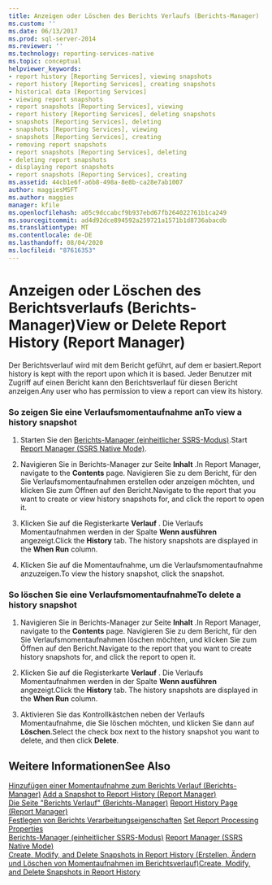 ```yaml
---
title: Anzeigen oder Löschen des Berichts Verlaufs (Berichts-Manager) | Microsoft-Dokumentation
ms.custom: ''
ms.date: 06/13/2017
ms.prod: sql-server-2014
ms.reviewer: ''
ms.technology: reporting-services-native
ms.topic: conceptual
helpviewer_keywords:
- report history [Reporting Services], viewing snapshots
- report history [Reporting Services], creating snapshots
- historical data [Reporting Services]
- viewing report snapshots
- report snapshots [Reporting Services], viewing
- report history [Reporting Services], deleting snapshots
- snapshots [Reporting Services], deleting
- snapshots [Reporting Services], viewing
- snapshots [Reporting Services], creating
- removing report snapshots
- report snapshots [Reporting Services], deleting
- deleting report snapshots
- displaying report snapshots
- report snapshots [Reporting Services], creating
ms.assetid: 44cb1e6f-a6b8-498a-8e8b-ca28e7ab1007
author: maggiesMSFT
ms.author: maggies
manager: kfile
ms.openlocfilehash: a05c9dccabcf9b937ebd67fb264022761b1ca249
ms.sourcegitcommit: ad4d92dce894592a259721a1571b1d8736abacdb
ms.translationtype: MT
ms.contentlocale: de-DE
ms.lasthandoff: 08/04/2020
ms.locfileid: "87616353"
---
```

# <a name="view-or-delete-report-history-report-manager"></a><span data-ttu-id="e6ecd-102">Anzeigen oder Löschen des Berichtsverlaufs (Berichts-Manager)</span><span class="sxs-lookup"><span data-stu-id="e6ecd-102">View or Delete Report History (Report Manager)</span></span>
  <span data-ttu-id="e6ecd-103">Der Berichtsverlauf wird mit dem Bericht geführt, auf dem er basiert.</span><span class="sxs-lookup"><span data-stu-id="e6ecd-103">Report history is kept with the report upon which it is based.</span></span> <span data-ttu-id="e6ecd-104">Jeder Benutzer mit Zugriff auf einen Bericht kann den Berichtsverlauf für diesen Bericht anzeigen.</span><span class="sxs-lookup"><span data-stu-id="e6ecd-104">Any user who has permission to view a report can view its history.</span></span>  
  
### <a name="to-view-a-history-snapshot"></a><span data-ttu-id="e6ecd-105">So zeigen Sie eine Verlaufsmomentaufnahme an</span><span class="sxs-lookup"><span data-stu-id="e6ecd-105">To view a history snapshot</span></span>  
  
1.  <span data-ttu-id="e6ecd-106">Starten Sie den [Berichts-Manager &#40;einheitlicher SSRS-Modus&#41;](../../2014/reporting-services/report-manager-ssrs-native-mode.md).</span><span class="sxs-lookup"><span data-stu-id="e6ecd-106">Start [Report Manager  &#40;SSRS Native Mode&#41;](../../2014/reporting-services/report-manager-ssrs-native-mode.md).</span></span>  
  
2.  <span data-ttu-id="e6ecd-107">Navigieren Sie in Berichts-Manager zur Seite **Inhalt** .</span><span class="sxs-lookup"><span data-stu-id="e6ecd-107">In Report Manager, navigate to the **Contents** page.</span></span> <span data-ttu-id="e6ecd-108">Navigieren Sie zu dem Bericht, für den Sie Verlaufsmomentaufnahmen erstellen oder anzeigen möchten, und klicken Sie zum Öffnen auf den Bericht.</span><span class="sxs-lookup"><span data-stu-id="e6ecd-108">Navigate to the report that you want to create or view history snapshots for, and click the report to open it.</span></span>  
  
3.  <span data-ttu-id="e6ecd-109">Klicken Sie auf die Registerkarte **Verlauf** . Die Verlaufs Momentaufnahmen werden in der Spalte **Wenn ausführen** angezeigt.</span><span class="sxs-lookup"><span data-stu-id="e6ecd-109">Click the **History** tab. The history snapshots are displayed in the **When Run** column.</span></span>  
  
4.  <span data-ttu-id="e6ecd-110">Klicken Sie auf die Momentaufnahme, um die Verlaufsmomentaufnahme anzuzeigen.</span><span class="sxs-lookup"><span data-stu-id="e6ecd-110">To view the history snapshot, click the snapshot.</span></span>  
  
### <a name="to-delete-a-history-snapshot"></a><span data-ttu-id="e6ecd-111">So löschen Sie eine Verlaufsmomentaufnahme</span><span class="sxs-lookup"><span data-stu-id="e6ecd-111">To delete a history snapshot</span></span>  
  
1.  <span data-ttu-id="e6ecd-112">Navigieren Sie in Berichts-Manager zur Seite **Inhalt** .</span><span class="sxs-lookup"><span data-stu-id="e6ecd-112">In Report Manager, navigate to the **Contents** page.</span></span> <span data-ttu-id="e6ecd-113">Navigieren Sie zu dem Bericht, für den Sie Verlaufsmomentaufnahmen löschen möchten, und klicken Sie zum Öffnen auf den Bericht.</span><span class="sxs-lookup"><span data-stu-id="e6ecd-113">Navigate to the report that you want to create history snapshots for, and click the report to open it.</span></span>  
  
2.  <span data-ttu-id="e6ecd-114">Klicken Sie auf die Registerkarte **Verlauf** . Die Verlaufs Momentaufnahmen werden in der Spalte **Wenn ausführen** angezeigt.</span><span class="sxs-lookup"><span data-stu-id="e6ecd-114">Click the **History** tab. The history snapshots are displayed in the **When Run** column.</span></span>  
  
3.  <span data-ttu-id="e6ecd-115">Aktivieren Sie das Kontrollkästchen neben der Verlaufs Momentaufnahme, die Sie löschen möchten, und klicken Sie dann auf **Löschen**.</span><span class="sxs-lookup"><span data-stu-id="e6ecd-115">Select the check box next to the history snapshot you want to delete, and then click **Delete**.</span></span>  
  
## <a name="see-also"></a><span data-ttu-id="e6ecd-116">Weitere Informationen</span><span class="sxs-lookup"><span data-stu-id="e6ecd-116">See Also</span></span>  
 <span data-ttu-id="e6ecd-117">[Hinzufügen einer Momentaufnahme zum Berichts Verlauf &#40;Berichts-Manager&#41;](report-server/add-a-snapshot-to-report-history-report-manager.md) </span><span class="sxs-lookup"><span data-stu-id="e6ecd-117">[Add a Snapshot to Report History &#40;Report Manager&#41;](report-server/add-a-snapshot-to-report-history-report-manager.md) </span></span>  
 <span data-ttu-id="e6ecd-118">[Die Seite "Berichts Verlauf" &#40;Berichts-Manager&#41;](../../2014/reporting-services/report-history-page-report-manager.md) </span><span class="sxs-lookup"><span data-stu-id="e6ecd-118">[Report History Page &#40;Report Manager&#41;](../../2014/reporting-services/report-history-page-report-manager.md) </span></span>  
 <span data-ttu-id="e6ecd-119">[Festlegen von Berichts Verarbeitungseigenschaften](report-server/set-report-processing-properties.md) </span><span class="sxs-lookup"><span data-stu-id="e6ecd-119">[Set Report Processing Properties](report-server/set-report-processing-properties.md) </span></span>  
 <span data-ttu-id="e6ecd-120">[Berichts-Manager &#40;einheitlicher SSRS-Modus&#41;](../../2014/reporting-services/report-manager-ssrs-native-mode.md) </span><span class="sxs-lookup"><span data-stu-id="e6ecd-120">[Report Manager  &#40;SSRS Native Mode&#41;](../../2014/reporting-services/report-manager-ssrs-native-mode.md) </span></span>  
 [<span data-ttu-id="e6ecd-121">Create, Modify, and Delete Snapshots in Report History (Erstellen, Ändern und Löschen von Momentaufnahmen im Berichtsverlauf)</span><span class="sxs-lookup"><span data-stu-id="e6ecd-121">Create, Modify, and Delete Snapshots in Report History</span></span>](report-server/create-modify-and-delete-snapshots-in-report-history.md)  
  
  
